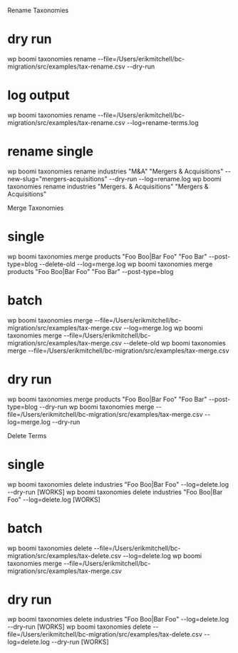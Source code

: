 Rename Taxonomies

# dry run

wp boomi taxonomies rename --file=/Users/erikmitchell/bc-migration/src/examples/tax-rename.csv --dry-run

# log output
wp boomi taxonomies rename --file=/Users/erikmitchell/bc-migration/src/examples/tax-rename.csv --log=rename-terms.log

# rename single
wp boomi taxonomies rename industries "M&A" "Mergers & Acquisitions" --new-slug="mergers-acquisitions" --dry-run --log=rename.log
wp boomi taxonomies rename industries "Mergers. & Acquisitions" "Mergers & Acquisitions"

Merge Taxonomies

# single

wp boomi taxonomies merge products "Foo Boo|Bar Foo" "Foo Bar" --post-type=blog --delete-old --log=merge.log
wp boomi taxonomies merge products "Foo Boo|Bar Foo" "Foo Bar" --post-type=blog

# batch

wp boomi taxonomies merge --file=/Users/erikmitchell/bc-migration/src/examples/tax-merge.csv --log=merge.log
wp boomi taxonomies merge --file=/Users/erikmitchell/bc-migration/src/examples/tax-merge.csv --delete-old
wp boomi taxonomies merge --file=/Users/erikmitchell/bc-migration/src/examples/tax-merge.csv

# dry run

wp boomi taxonomies merge products "Foo Boo|Bar Foo" "Foo Bar" --post-type=blog --dry-run
wp boomi taxonomies merge --file=/Users/erikmitchell/bc-migration/src/examples/tax-merge.csv --log=merge.log --dry-run

Delete Terms

# single

wp boomi taxonomies delete industries "Foo Boo|Bar Foo" --log=delete.log --dry-run [WORKS]
wp boomi taxonomies delete industries "Foo Boo|Bar Foo" --log=delete.log [WORKS]

# batch

wp boomi taxonomies delete --file=/Users/erikmitchell/bc-migration/src/examples/tax-delete.csv --log=delete.log 
wp boomi taxonomies merge --file=/Users/erikmitchell/bc-migration/src/examples/tax-merge.csv

# dry run

wp boomi taxonomies delete industries "Foo Boo|Bar Foo" --log=delete.log --dry-run [WORKS]
wp boomi taxonomies delete --file=/Users/erikmitchell/bc-migration/src/examples/tax-delete.csv --log=delete.log --dry-run [WORKS]